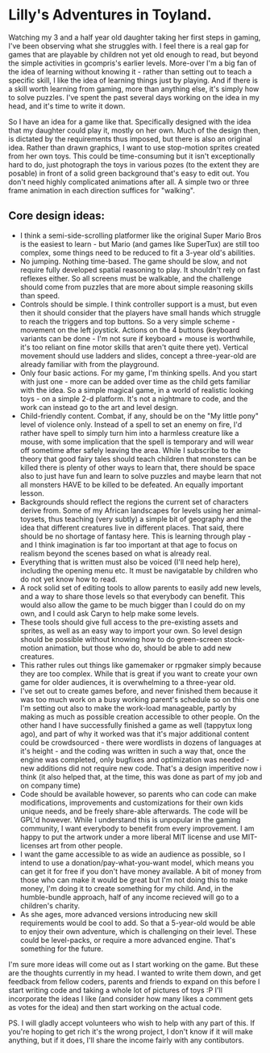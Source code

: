 # Lilly's Adventures in Toyland.

Watching my 3 and a half year old daughter taking her first steps in gaming, I've been observing what she struggles with.
I feel there is a real gap for games that are playable by children not yet old enough to read, but beyond the simple activities
in gcompris's earlier levels.
More-over I'm a big fan of the idea of learning without knowing it - rather than setting out to teach a specific skill, I like
the idea of learning things just by playing. And if there is a skill worth learning from gaming, more than anything else, it's
simply how to solve puzzles. I've spent the past several days working on the idea in my head, and it's time to write it down.

So I have an idea for a game like that. Specifically designed with the idea that my daughter could play it, mostly on her own. 
Much of the design then, is dictated by the requirements thus imposed, but there is also an original idea. Rather than drawn graphics,
I want to use stop-motion sprites created from her own toys. This could be time-consuming but it isn't exceptionally hard to do, just photograph
the toys in various pozes (to the extent they are posable) in front of a solid green background that's easy to edit out. You don't need highly 
complicated animations after all. A simple two or three frame animation in each direction suffices for "walking". 

 ## Core design ideas:
- I think a semi-side-scrolling platformer like the original Super Mario Bros is the easiest to learn - but Mario (and games like SuperTux) 
  are still too complex, some things need to be reduced to fit a 3-year old's abilities.
- No jumping. Nothing time-based. The game should be slow, and not require fully developed spatial reasoning to play. It shouldn't rely on
  fast reflexes either. So all screens must be walkable, and the challenge should come from puzzles that are more about simple reasoning
  skills than speed.
- Controls should be simple. I think controller support is a must, but even then it should consider that the players have small hands 
  which struggle to reach the triggers and top buttons. So a very simple scheme - movement on the left joystick. Actions on the 4 buttons 
  (keyboard variants can be done - I'm not sure if keyboard + mouse is worthwhile, it's too reliant on fine motor skills that aren't quite
  there yet). Vertical movement should use ladders and slides, concept a three-year-old are already familiar with from the playground.
- Only four basic actions. For my game, I'm thinking spells. And you start with just one - more can be added over time as the child gets
  familiar with the idea. So a simple magical game, in a world of realistic looking toys - on a simple 2-d platform. It's not a nightmare
  to code, and the work can instead go to the art and level design. 
- Child-friendly content. Combat, if any, should  be on the "My little pony" level of violence only. Instead of a spell to set an enemy on 
  fire, I'd rather have spell to simply turn him into a harmless creature like a mouse, with some implication that the spell is temporary and
  will wear off sometime after safely leaving the area. While I subscribe to the theory that good fairy tales should teach children that monsters
  can be killed there is plenty of other ways to learn that, there should be space also to just have fun and learn to solve puzzles and maybe
  learn that not all monsters HAVE to be killed to be defeated. An equally important lesson.
- Backgrounds should reflect the regions the current set of characters derive from. Some of my African landscapes for levels using her 
  animal-toysets, thus teaching (very subtly) a simple bit of geography and the idea that different creatures live in different places.
  That said, there should be no shortage of fantasy here. This is learning through play - and I think imagination is far too important
  at that age to focus on realism beyond the scenes based on what is already real.
- Everything that is written must also be voiced (I'll need help here), including the opening menu etc. It must be navigatable by
  children who do not yet know how to read.
- A rock solid set of editing tools to allow parents to easily add new levels, and a way to share those levels so that everybody can 
  benefit. This would also allow the game to be much bigger than I could do on my own, and I could ask Caryn to help make some levels.
- These tools should give full access to the pre-existing assets and sprites, as well as an easy way to import your own. So level 
  design should be possible without knowing how to do green-screen stock-motion animation, but those who do, should be able to add
  new creatures.
- This rather rules out things like gamemaker or rpgmaker simply because they are too complex. While that is great if you want to 
  create your own game for older audiences, it is overwhelming to a three-year old.
- I've set out to create games before, and never finished them because it was too much work on a busy working parent's schedule
  so on this one I'm setting out also to make the work-load manageable, partly by making as much as possible creation accessible
  to other people. On the other hand I have successfully finished a game as well (tappytux long ago), and part of why it worked
  was that it's major additional content could be crowdsourced - there were wordlists in dozens of languages at it's height -
  and the coding was written in such a way that, once the engine was completed, only bugfixes and optimization was needed - new
  additions did not require new code. That's a design imperitive now i think (it also helped that, at the time, this was done
  as part of my job and on company time)
- Code should be available however, so parents who can code can make modifications, improvements and customizations for their
  own kids unique needs, and be freely share-able afterwards. The code will be GPL'd however. While I understand this is 
  unpopular in the gaming community, I want everybody to benefit from every improvement. I am happy to put the artwork
  under a more liberal MIT license and use MIT-licenses art from other people.
- I want the game accessible to as wide an audience as possible, so I intend to use a donation/pay-what-you-want model, 
  which means   you can get it for free if you don't have money available. A bit of money from those who can make it would be 
  great   but I'm not doing this to make money, I'm doing it to create something for my child. And, in the humble-bundle
  approach, half of any income recieved will go to a children's charity.
- As she ages, more advanced versions introducing new skill requirements would be cool to add. So that a 5-year-old would
  be able to enjoy their own adventure, which is challenging on their level. These could be level-packs, or require a
  more advanced engine. That's something for the future. 

I'm sure more ideas will come out as I start working on the game. But these are the thoughts currently in my head. I 
wanted to write them down, and get feedback from fellow coders, parents and friends to expand on this before I start
writing code and taking a whole lot of pictures of toys :P I'll incorporate the ideas I like (and consider how many likes a
comment gets as votes for the idea) and then start working on the actual code.  

PS. I will gladly accept volunteers who wish to help with any part of this. If you're hoping to get rich it's the wrong
project, I don't know if it will make anything, but if it does, I'll share the income fairly with any contibutors.



